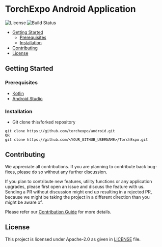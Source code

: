 # TorchExpo Android Application

<img src="https://img.shields.io/github/license/torchexpo/android?style=flat-square"
   alt="License">
<img src="https://img.shields.io/travis/torchexpo/api?style=flat-square" alt="Build Status">

- [Getting Started](#getting-started)
  - [Prerequisites](#prerequisites)
  - [Installation](#installation)
- [Contributing](#contributing)
- [License](#license)

## Getting Started

### Prerequisites

* [Kotlin](https://kotlinlang.org)
* [Android Studio](https://developer.android.com/studio)

### Installation

* Git clone this/forked repository
```shell script
git clone https://github.com/torchexpo/android.git
OR
git clone https://github.com/<YOUR_GITHUB_USERNAME>/TorchExpo.git
```

## Contributing

We appreciate all contributions. If you are planning to contribute back bug-fixes, please do so
without any further discussion.

If you plan to contribute new features, utility functions or any application upgrades, please first
open an issue and discuss the feature with us. Sending a PR without discussion might end up
resulting in a rejected PR, because we might be taking the project in a different direction
than you might be aware of.

Please refer our [Contribution Guide](CONTRIBUTING.md) for more details.

## License

This project is licensed under Apache-2.0 as given in [LICENSE](LICENSE) file.